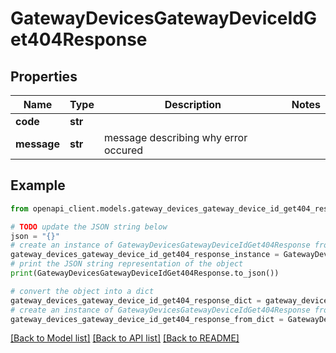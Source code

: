 # GatewayDevicesGatewayDeviceIdGet404Response


## Properties

Name | Type | Description | Notes
------------ | ------------- | ------------- | -------------
**code** | **str** |  | 
**message** | **str** | message describing why error occured | 

## Example

```python
from openapi_client.models.gateway_devices_gateway_device_id_get404_response import GatewayDevicesGatewayDeviceIdGet404Response

# TODO update the JSON string below
json = "{}"
# create an instance of GatewayDevicesGatewayDeviceIdGet404Response from a JSON string
gateway_devices_gateway_device_id_get404_response_instance = GatewayDevicesGatewayDeviceIdGet404Response.from_json(json)
# print the JSON string representation of the object
print(GatewayDevicesGatewayDeviceIdGet404Response.to_json())

# convert the object into a dict
gateway_devices_gateway_device_id_get404_response_dict = gateway_devices_gateway_device_id_get404_response_instance.to_dict()
# create an instance of GatewayDevicesGatewayDeviceIdGet404Response from a dict
gateway_devices_gateway_device_id_get404_response_from_dict = GatewayDevicesGatewayDeviceIdGet404Response.from_dict(gateway_devices_gateway_device_id_get404_response_dict)
```
[[Back to Model list]](../README.md#documentation-for-models) [[Back to API list]](../README.md#documentation-for-api-endpoints) [[Back to README]](../README.md)


